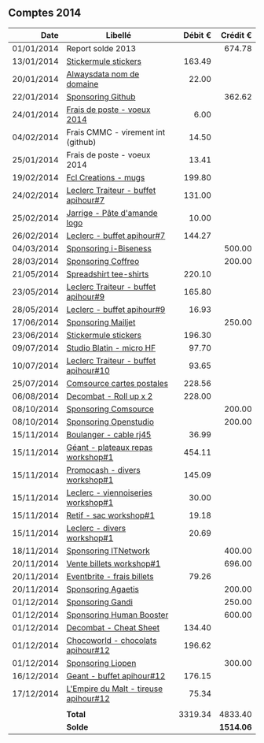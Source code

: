 
## Comptes 2014

| Date       | Libellé                                                                     | Débit €   | Crédit €  |
|-----------:|-----------------------------------------------------------------------------|----------:|----------:|
| 01/01/2014 | Report solde 2013                                                           |           |    674.78 |
| 13/01/2014 | [Stickermule stickers](invoices/in/201401_01_stickermule.pdf)               |    163.49 |           |
| 20/01/2014 | [Alwaysdata nom de domaine](invoices/in/201401_02_alwaysdata.pdf)           |     22.00 |           |
| 22/01/2014 | [Sponsoring Github](invoices/out/201401_01_github.md)                       |           |    362.62 |
| 24/01/2014 | [Frais de poste - voeux 2014](invoices/in/201401_03_poste.pdf)              |      6.00 |           |
| 04/02/2014 | Frais CMMC - virement int (github)                                          |     14.50 |           |
| 25/01/2014 | Frais de poste - voeux 2014                                                 |     13.41 |           |
| 19/02/2014 | [Fcl Creations - mugs](invoices/in/201402_01_fclcreations.pdf)              |    199.80 |           |
| 24/02/2014 | [Leclerc Traiteur - buffet apihour#7](invoices/in/201402_02_leclerc.pdf)    |    131.00 |           |
| 25/02/2014 | [Jarrige - Pâte d'amande logo](invoices/in/201402_03_jarrige.pdf)           |     10.00 |           |
| 26/02/2014 | [Leclerc - buffet apihour#7](invoices/in/201402_04_leclerc.pdf)             |    144.27 |           |
| 04/03/2014 | [Sponsoring i-Biseness](invoices/out/201402_01_ibiseness.md)                |           |    500.00 |
| 28/03/2014 | [Sponsoring Coffreo](invoices/out/201309_01_viastorage.md)                  |           |    200.00 |
| 21/05/2014 | [Spreadshirt tee-shirts](invoices/in/201405_01_spreadshirt.pdf)             |    220.10 |           |
| 23/05/2014 | [Leclerc Traiteur - buffet apihour#9](invoices/in/201405_02_leclerc.pdf)    |    165.80 |           |
| 28/05/2014 | [Leclerc - buffet apihour#9](invoices/in/201405_03_leclerc.pdf)             |     16.93 |           |
| 17/06/2014 | [Sponsoring Mailjet](invoices/out/201406_01_mailjet.md)                     |           |    250.00 |
| 23/06/2014 | [Stickermule stickers](invoices/in/201406_01_stickermule.pdf)               |    196.30 |           |
| 09/07/2014 | [Studio Blatin - micro HF](invoices/in/201407_01_studioblatin.pdf)          |     97.70 |           |
| 10/07/2014 | [Leclerc Traiteur - buffet apihour#10](invoices/in/201407_02_leclerc.pdf)   |     93.65 |           |
| 25/07/2014 | [Comsource cartes postales](invoices/in/201407_03_comsource.pdf)            |    228.56 |           |
| 06/08/2014 | [Decombat - Roll up x 2](invoices/in/201408_01_decombat.pdf)                |    228.00 |           |
| 08/10/2014 | [Sponsoring Comsource](invoices/out/201408_01_comsource.md)                 |           |    200.00 |
| 08/10/2014 | [Sponsoring Openstudio](invoices/out/201408_02_openstudio.md)               |           |    200.00 |
| 15/11/2014 | [Boulanger - cable rj45](invoices/in/201411_01_boulanger.pdf)               |     36.99 |           |
| 15/11/2014 | [Géant - plateaux repas workshop#1](invoices/in/201411_02_geant.pdf)        |    454.11 |           |
| 15/11/2014 | [Promocash - divers workshop#1](invoices/in/201411_03_promocash.pdf)        |    145.09 |           |
| 15/11/2014 | [Leclerc - viennoiseries workshop#1](invoices/in/201411_04_leclerc.pdf)     |     30.00 |           |
| 15/11/2014 | [Retif - sac workshop#1](invoices/in/201411_05_retif.pdf)                   |     19.18 |           |
| 15/11/2014 | [Leclerc - divers workshop#1](invoices/in/201411_06_leclerc.pdf)            |     20.69 |           |
| 18/11/2014 | [Sponsoring ITNetwork](invoices/out/201407_01_itn.md)                       |           |    400.00 |
| 20/11/2014 | [Vente billets workshop#1](invoices/out/workshop#1)                         |           |    696.00 |
| 20/11/2014 | [Eventbrite - frais billets]()                                              |     79.26 |           |
| 20/11/2014 | [Sponsoring Agaetis](invoices/out/201411_03_agaetis.md)                     |           |    200.00 |
| 01/12/2014 | [Sponsoring Gandi](invoices/out/201411_01_gandi.md)                         |           |    250.00 |
| 01/12/2014 | [Sponsoring Human Booster](invoices/out/201411_02_humanbooster.md)          |           |    600.00 |
| 01/12/2014 | [Decombat - Cheat Sheet](invoices/out/201412_01_decombat.pdf)               |    134.40 |           |
| 01/12/2014 | [Chocoworld - chocolats apihour#12]()                                       |    196.62 |           |
| 01/12/2014 | [Sponsoring Liopen](invoices/out/201412_01_liopen.md)                       |           |    300.00 |
| 16/12/2014 | [Geant - buffet apihour#12](invoices/out/201412_02_geant.pdf)               |    176.15 |           |
| 17/12/2014 | [L'Empire du Malt - tireuse apihour#12](invoices/out/201412_03_empire.pdf)  |     75.34 |           |
|            |                                                                             |           |           |
|            |                                                                   **Total** |   3319.34 |   4833.40 |
|            |                                                                   **Solde** |           |**1514.06**|
